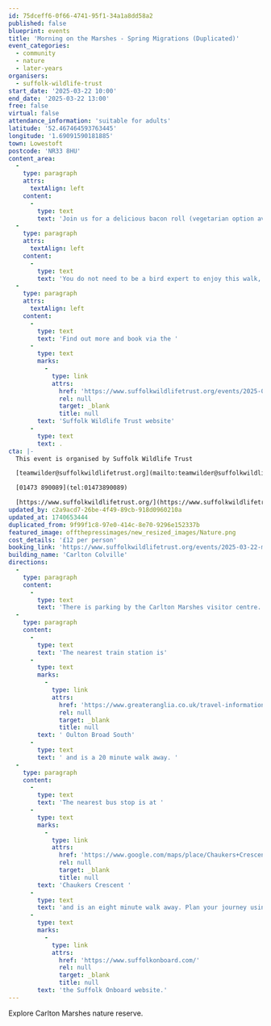 ```yaml
---
id: 75dceff6-0f66-4741-95f1-34a1a8dd58a2
published: false
blueprint: events
title: 'Morning on the Marshes - Spring Migrations (Duplicated)'
event_categories:
  - community
  - nature
  - later-years
organisers:
  - suffolk-wildlife-trust
start_date: '2025-03-22 10:00'
end_date: '2025-03-22 13:00'
free: false
virtual: false
attendance_information: 'suitable for adults'
latitude: '52.467464593763445'
longitude: '1.69091590181885'
town: Lowestoft
postcode: 'NR33 8HU'
content_area:
  -
    type: paragraph
    attrs:
      textAlign: left
    content:
      -
        type: text
        text: 'Join us for a delicious bacon roll (vegetarian option available) and hot drinks with a view of the marshes at our visitor centre. Then explore the reserve with our knowledgeable Wildlife Guides to see how spring changes the marshes, spot spring migrations, see and hear how the marshes come alive at this time of year. The walk will finish at around 12:30pm back at the visitor centre.'
  -
    type: paragraph
    attrs:
      textAlign: left
    content:
      -
        type: text
        text: 'You do not need to be a bird expert to enjoy this walk, we welcome beginners to experts. Please bring along binoculars if you have them or you can hire them for £4 from the centre.'
  -
    type: paragraph
    attrs:
      textAlign: left
    content:
      -
        type: text
        text: 'Find out more and book via the '
      -
        type: text
        marks:
          -
            type: link
            attrs:
              href: 'https://www.suffolkwildlifetrust.org/events/2025-03-22-morning-marshes-spring-migrations'
              rel: null
              target: _blank
              title: null
        text: 'Suffolk Wildlife Trust website'
      -
        type: text
        text: .
cta: |-
  This event is organised by Suffolk Wildlife Trust

  [teamwilder@suffolkwildlifetrust.org](mailto:teamwilder@suffolkwildlifetrust.org)

  [01473 890089](tel:01473890089)

  [https://www.suffolkwildlifetrust.org/](https://www.suffolkwildlifetrust.org/)
updated_by: c2a9acd7-26be-4f49-89cb-918d0960210a
updated_at: 1740653444
duplicated_from: 9f99f1c8-97e0-414c-8e70-9296e152337b
featured_image: offthepressimages/new_resized_images/Nature.png
cost_details: '£12 per person'
booking_link: 'https://www.suffolkwildlifetrust.org/events/2025-03-22-morning-marshes-spring-migrations'
building_name: 'Carlton Colville'
directions:
  -
    type: paragraph
    content:
      -
        type: text
        text: 'There is parking by the Carlton Marshes visitor centre. '
  -
    type: paragraph
    content:
      -
        type: text
        text: 'The nearest train station is'
      -
        type: text
        marks:
          -
            type: link
            attrs:
              href: 'https://www.greateranglia.co.uk/travel-information/station-information/ous'
              rel: null
              target: _blank
              title: null
        text: ' Oulton Broad South'
      -
        type: text
        text: ' and is a 20 minute walk away. '
  -
    type: paragraph
    content:
      -
        type: text
        text: 'The nearest bus stop is at '
      -
        type: text
        marks:
          -
            type: link
            attrs:
              href: 'https://www.google.com/maps/place/Chaukers+Crescent/@52.4663419,1.6915743,17z/data=!4m20!1m13!4m12!1m6!1m2!1s0x47da1b90d1b08321:0xac608ab2d1862edf!2sChaukers+Crescent,+Lowestoft+NR33+8HU!2m2!1d1.696631!2d52.464279!1m3!2m2!1d1.691014!2d52.467478!3e2!3m5!1s0x47da1b90d1b08321:0xac608ab2d1862edf!8m2!3d52.464279!4d1.696631!16s%2Fg%2F1q67qz06k?entry=ttu'
              rel: null
              target: _blank
              title: null
        text: 'Chaukers Crescent '
      -
        type: text
        text: 'and is an eight minute walk away. Plan your journey using '
      -
        type: text
        marks:
          -
            type: link
            attrs:
              href: 'https://www.suffolkonboard.com/'
              rel: null
              target: _blank
              title: null
        text: 'the Suffolk Onboard website.'
---
```

Explore Carlton Marshes nature reserve.